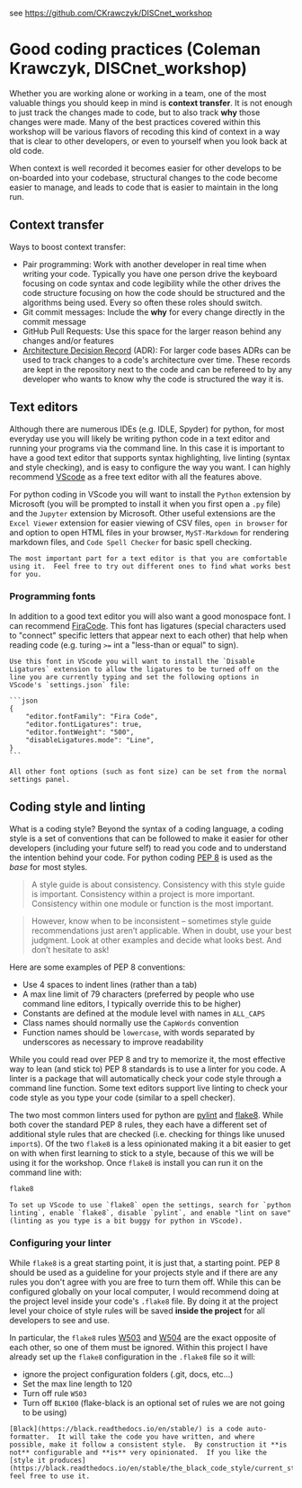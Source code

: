 see https://github.com/CKrawczyk/DISCnet_workshop

# Good coding practices (Coleman Krawczyk, DISCnet_workshop)
Whether you are working alone or working in a team, one of the most valuable things you should keep in mind is **context transfer**.  It is not enough to just track the changes made to code, but to also track **why** those changes were made.  Many of the best practices covered within this workshop will be various flavors of recoding this kind of context in a way that is clear to other developers, or even to yourself when you look back at old code.

When context is well recorded it becomes easier for other develops to be on-boarded into your codebase, structural changes to the code become easier to manage, and leads to code that is easier to maintain in the long run.

## Context transfer

Ways to boost context transfer:

- Pair programming: Work with another developer in real time when writing your code.  Typically you have one person drive the keyboard focusing on code syntax and code legibility while the other drives the code structure focusing on how the code should be structured and the algorithms being used.  Every so often these roles should switch.
- Git commit messages: Include the **why** for every change directly in the commit message
- GitHub Pull Requests: Use this space for the larger reason behind any changes and/or features
- [Architecture Decision Record](https://github.com/joelparkerhenderson/architecture-decision-record) (ADR): For larger code bases ADRs can be used to track changes to a code's architecture over time.  These records are kept in the repository next to the code and can be refereed to by any developer who wants to know why the code is structured the way it is. 

## Text editors

Although there are numerous IDEs (e.g. IDLE, Spyder) for python, for most everyday use you will likely be writing python code in a text editor and running your programs via the command line.  In this case it is important to have a good text editor that supports syntax highlighting, live linting (syntax and style checking), and is easy to configure the way you want.  I can highly recommend [VScode](https://code.visualstudio.com/) as a free text editor with all the features above.

For python coding in VScode you will want to install the `Python` extension by Microsoft (you will be prompted to install it when you first open a `.py` file) and the `Jupyter` extension by Microsoft.  Other useful extensions are the `Excel Viewer` extension for easier viewing of CSV files, `open in browser` for and option to open HTML files in your browser, `MyST-Markdown` for rendering markdown files, and `Code Spell Checker` for basic spell checking.

```{note}
The most important part for a text editor is that you are comfortable using it.  Feel free to try out different ones to find what works best for you.
```

### Programming fonts

In addition to a good text editor you will also want a good monospace font.  I can recommend [FiraCode](https://github.com/tonsky/FiraCode).  This font has ligatures (special characters used to "connect" specific letters that appear next to each other) that help when reading code (e.g. turing `>=` int a "less-than or equal" to sign).

````{note}
Use this font in VScode you will want to install the `Disable Ligatures` extension to allow the ligatures to be turned off on the line you are currently typing and set the following options in VScode's `settings.json` file:

```json
{
    "editor.fontFamily": "Fira Code",
    "editor.fontLigatures": true,
    "editor.fontWeight": "500",
    "disableLigatures.mode": "Line",
}
```

All other font options (such as font size) can be set from the normal settings panel.
````

## Coding style and linting

What is a coding style?  Beyond the syntax of a coding language, a coding style is a set of conventions that can be followed to make it easier for other developers (including your future self) to read you code and to understand the intention behind your code.  For python coding [PEP 8](https://peps.python.org/pep-0008/) is used as the *base* for most styles.

>A style guide is about consistency. Consistency with this style guide is important. Consistency within a project is more important. Consistency within one module or function is the most important.

>However, know when to be inconsistent – sometimes style guide recommendations just aren’t applicable. When in doubt, use your best judgment. Look at other examples and decide what looks best. And don’t hesitate to ask!

Here are some examples of PEP 8 conventions:

- Use 4 spaces to indent lines (rather than a tab)
- A max line limit of 79 characters (preferred by people who use command line editors, I typically override this to be higher)
- Constants are defined at the module level with names in `ALL_CAPS`
- Class names should normally use the `CapWords` convention
- Function names should be `lowercase`, with words separated by underscores as necessary to improve readability

While you could read over PEP 8 and try to memorize it, the most effective way to lean (and stick to) PEP 8 standards is to use a linter for you code.  A linter is a package that will automatically check your code style through a command line function.  Some text editors support live linting to check your code style as you type your code (similar to a spell checker).

The two most common linters used for python are [pylint](https://pylint.pycqa.org/en/latest/) and [flake8](https://flake8.pycqa.org/en/latest/).  While both cover the standard PEP 8 rules, they each have a different set of additional style rules that are checked (i.e. checking for things like unused `import`s).  Of the two `flake8` is a less opinionated making it a bit easier to get on with when first learning to stick to a style, because of this we will be using it for the workshop. Once `flake8` is install you can run it on the command line with:

```bash
flake8
```

```{note}
To set up VScode to use `flake8` open the settings, search for `python linting`, enable `flake8`, disable `pylint`, and enable "lint on save" (linting as you type is a bit buggy for python in VScode).
```

### Configuring your linter

While `flake8` is a great starting point, it is just that, a starting point.  PEP 8 should be used as a guideline for your projects style and if there are any rules you don't agree with you are free to turn them off.  While this can be configured globally on your local computer, I would recommend doing at the project level inside your code's `.flake8` file.  By doing it at the project level your choice of style rules will be saved **inside the project** for all developers to see and use.

In particular, the `flake8` rules [W503](https://www.flake8rules.com/rules/W503.html) and [W504](https://www.flake8rules.com/rules/W504.html) are the exact opposite of each other, so one of them must be ignored.  Within this project I have already set up the `flake8` configuration in the `.flake8` file so it will:

- ignore the project configuration folders (.git, docs, etc...)
- Set the max line length to 120
- Turn off rule `W503`
- Turn off `BLK100` (flake-black is an optional set of rules we are not going to be using)

```{note}
[Black](https://black.readthedocs.io/en/stable/) is a code auto-formatter.  It will take the code you have written, and where possible, make it follow a consistent style.  By construction it **is not** configurable and **is** very opinionated.  If you like the [style it produces](https://black.readthedocs.io/en/stable/the_black_code_style/current_style.html) feel free to use it.
```
